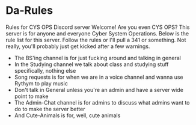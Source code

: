 # Da-Rules
Rules for CYS OPS Discord server
Welcome! Are you even CYS OPS? This server is for anyone and everyone Cyber System Operations. Below is the rule list for this server. Follow the rules or I'll pull a 341 or something. Not really, you'll probably just get kicked after a few warnings.
- The BS'ing channel is for just fucking around and talking in general
- In the Studying channel we talk about class and studying stuff specifically, nothing else
- Song requests is for when we are in a voice channel and wanna use Rythym to play music
- Don't talk in General unless you're an admin and have a server wide point to make
- The Admin-Chat channel is for admins to discuss what admins want to do to make the server better
- And Cute-Animals is for, well, cute animals

